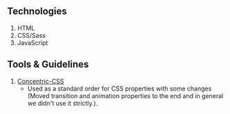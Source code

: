 ## Technologies

1. HTML
2. CSS/Sass
3. JavaScript

## Tools & Guidelines

1. [Concentric-CSS](https://github.com/brandon-rhodes/Concentric-CSS)
   - Used as a standard order for CSS properties with some changes (Moved transition and animation properties to the end and in general we didn't use it strictly.).

